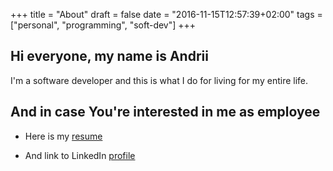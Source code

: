 +++
title = "About"
draft = false
date = "2016-11-15T12:57:39+02:00"
tags = ["personal", "programming", "soft-dev"]
+++

Hi everyone, my name is Andrii
------------------------------

I'm a software developer and this is what I do for living for my entire life.


And in case You're interested in me as employee
-----------------------------------------------
* Here is my [resume](https://drive.google.com/open?id=1KmMzMexPT9TFW3aWdID0XkFcTxyJfQ-_QDUfMyeKj3c)

* And link to LinkedIn [profile](https://www.linkedin.com/in/andrew-ursulenko-b2877028)
